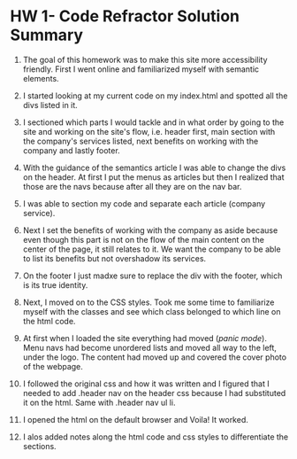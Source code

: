 # HW 1- Code Refractor Solution Summary

1. The goal of this homework was to make this site more accessibility friendly.
First I went online and familiarized myself with semantic elements.

2. I started looking at my current code on my index.html and spotted all the divs listed in it.

3. I sectioned which parts I would tackle and in what order by going to the site and working on the site's flow, i.e. header first, main section with the company's services listed, next benefits on working with the company and lastly footer.

4. With the guidance of the semantics article I was able to change the divs on the header. At first I put the menus as articles but then I realized that those are the navs because after all they are on the nav bar. 

5. I was able to section my code and separate each article (company service).

6. Next I set the benefits of working with the company as aside because even though this part is not on the flow of the main content on the center of the page, it still relates to it. We want the company to be able to list its benefits but not overshadow its services.

7. On the footer I just madxe sure to replace the div with the footer, which is its true identity.

8. Next, I moved on to the CSS styles. Took me some time to familiarize myself with the classes and see which class belonged to which line on the html code.

9. At first when I loaded the site everything had moved (*panic mode*). Menu navs had become unordered lists and moved all way to the left, under the logo. The content had moved up and covered the cover photo of the webpage. 

10. I followed the original css and how it was written and I figured that I needed to add .header nav on the header css because I had substituted it on the html. Same with .header nav ul li.

11. I opened the html on the default browser and Voila! It worked.

12. I alos added notes along the html code and css styles to differentiate the sections.